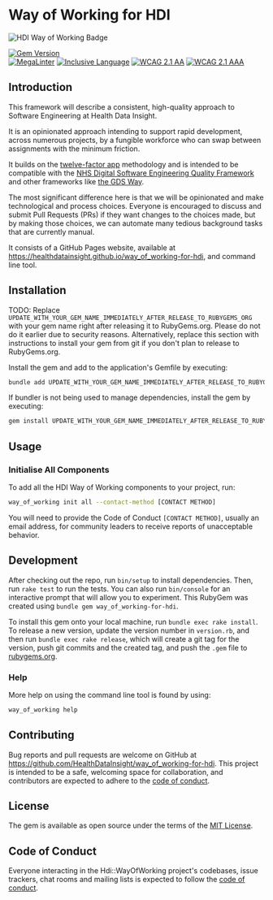 # Way of Working for HDI

<!-- Way of Working: Main Badge Holder Start -->
![HDI Way of Working Badge](https://img.shields.io/badge/HDI_Way_of_Working-v1.0.0-%238169e3?labelColor=black)
<!-- Way of Working: Additional Badge Holder Start -->
<!-- Way of Working: Badge Holder End -->

[![Gem Version](https://badge.fury.io/rb/way_of_working.svg)](https://badge.fury.io/rb/way_of_working)
<br />
[![MegaLinter](https://github.com/HealthDataInsight/way_of_working-for-hdi/workflows/MegaLinter/badge.svg?branch=main)](https://github.com/HealthDataInsight/way_of_working-for-hdi/actions?query=workflow%3AMegaLinter+branch%3Amain)
[![Inclusive Language](https://github.com/HealthDataInsight/way_of_working-for-hdi/actions/workflows/inclusive-language.yml/badge.svg)](https://github.com/HealthDataInsight/way_of_working-for-hdi/actions/workflows/inclusive-language.yml)
[![WCAG 2.1 AA](https://github.com/HealthDataInsight/way_of_working-for-hdi/actions/workflows/wcag2aa.yml/badge.svg)](https://github.com/HealthDataInsight/way_of_working-for-hdi/actions/workflows/wcag2aa.yml)
[![WCAG 2.1 AAA](https://github.com/HealthDataInsight/way_of_working-for-hdi/actions/workflows/wcag2aaa.yml/badge.svg)](https://github.com/HealthDataInsight/way_of_working-for-hdi/actions/workflows/wcag2aaa.yml)

## Introduction

This framework will describe a consistent, high-quality approach to Software Engineering at Health Data Insight.

It is an opinionated approach intending to support rapid development, across numerous projects, by a fungible workforce who can swap between assignments with the minimum friction.

It builds on the [twelve-factor app](https://12factor.net) methodology and is intended to be compatible with the [NHS Digital Software Engineering Quality Framework](https://github.com/NHSDigital/software-engineering-quality-framework) and other frameworks like [the GDS Way](https://gds-way.cloudapps.digital).

The most significant difference here is that we will be opinionated and make technological and process choices. Everyone is encouraged to discuss and submit Pull Requests (PRs) if they want changes to the choices made, but by making those choices, we can automate many tedious background tasks that are currently manual.

It consists of a GitHub Pages website, available at <https://healthdatainsight.github.io/way_of_working-for-hdi>, and command line tool.

## Installation

TODO: Replace `UPDATE_WITH_YOUR_GEM_NAME_IMMEDIATELY_AFTER_RELEASE_TO_RUBYGEMS_ORG` with your gem name right after releasing it to RubyGems.org. Please do not do it earlier due to security reasons. Alternatively, replace this section with instructions to install your gem from git if you don't plan to release to RubyGems.org.

Install the gem and add to the application's Gemfile by executing:

```bash
bundle add UPDATE_WITH_YOUR_GEM_NAME_IMMEDIATELY_AFTER_RELEASE_TO_RUBYGEMS_ORG
```

If bundler is not being used to manage dependencies, install the gem by executing:

```bash
gem install UPDATE_WITH_YOUR_GEM_NAME_IMMEDIATELY_AFTER_RELEASE_TO_RUBYGEMS_ORG
```

## Usage

### Initialise All Components

To add all the HDI Way of Working components to your project, run:

```bash
way_of_working init all --contact-method [CONTACT METHOD]
```

You will need to provide the Code of Conduct `[CONTACT METHOD]`, usually an email address, for community leaders to receive reports of unacceptable behavior.

## Development

After checking out the repo, run `bin/setup` to install dependencies. Then, run `rake test` to run the tests. You can also run `bin/console` for an interactive prompt that will allow you to experiment.
This RubyGem was created using `bundle gem way_of_working-for-hdi`.

To install this gem onto your local machine, run `bundle exec rake install`. To release a new version, update the version number in `version.rb`, and then run `bundle exec rake release`, which will create a git tag for the version, push git commits and the created tag, and push the `.gem` file to [rubygems.org](https://rubygems.org).

### Help

More help on using the command line tool is found by using:

```bash
way_of_working help
```

## Contributing

Bug reports and pull requests are welcome on GitHub at <https://github.com/HealthDataInsight/way_of_working-for-hdi>. This project is intended to be a safe, welcoming space for collaboration, and contributors are expected to adhere to the [code of conduct](https://github.com/HealthDataInsight/way_of_working-for-hdi/blob/main/CODE_OF_CONDUCT.md).

## License

The gem is available as open source under the terms of the [MIT License](https://opensource.org/licenses/MIT).

## Code of Conduct

Everyone interacting in the Hdi::WayOfWorking project's codebases, issue trackers, chat rooms and mailing lists is expected to follow the [code of conduct](https://github.com/HealthDataInsight/way_of_working-for-hdi/blob/main/CODE_OF_CONDUCT.md).
